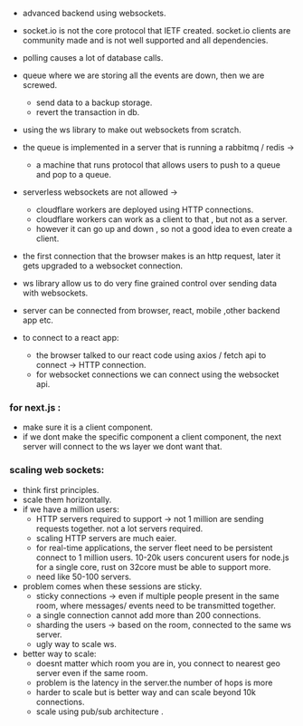 - advanced backend using websockets.





- socket.io is not the core protocol that IETF created. socket.io clients are community made and is not well supported and all dependencies.
- polling causes a lot of database calls.
- queue where we are storing all the events are down, then we are screwed.
	- send data to a backup storage.
	- revert the transaction in db.
- using the ws library to make out websockets from scratch.
- the queue is implemented in a server that is running a rabbitmq / redis ->
	- a machine that runs protocol that allows users to push to a queue and pop to a queue.
- serverless websockets are not allowed ->
	- cloudflare workers are deployed using HTTP connections.
	- cloudflare workers can work as a client to that , but not as a server.
	- however it can go up and down , so not a good idea to even create a client.

- the first connection that the browser makes is an http request, later it gets upgraded to a websocket connection.
- ws library allow us to do very fine grained control over sending data with websockets.
- server can be connected from browser, react, mobile ,other backend app etc.
- to connect to a react app:
	- the browser talked to our react code using axios / fetch api to connect -> HTTP connection.
	- for websocket connections we can connect using the websocket api.

### for next.js :
- make sure it is a client component.
- if we dont make the specific component a client component, the next server will connect to the ws layer we dont want that.


### scaling web sockets:
- think first principles.
- scale them horizontally.
- if we have a million users:
	- HTTP servers required to support -> not 1 million are sending requests together. not a lot servers required.
	- scaling HTTP servers are much eaier.
	- for real-time applications, the server fleet need to be persistent connect to 1 million users. 10-20k users concurent users for node.js for a single core, rust on 32core must be able to support more.
	- need like 50-100 servers.
- problem comes when these sessions are sticky.
	- sticky connections -> even if multiple people present in the same room, where messages/ events need to be transmitted together.
	- a single connection cannot add more than 200 connections.
	- sharding the users -> based on the room, connected to the same ws server.
	- ugly way to scale ws.
- better way to scale:
	- doesnt matter which room you are in, you connect to nearest geo server even if the same room.
	- problem is the latency in the server.the number of hops is more
	- harder to scale but is better way and can scale beyond 10k connections.
	- scale using pub/sub architecture .